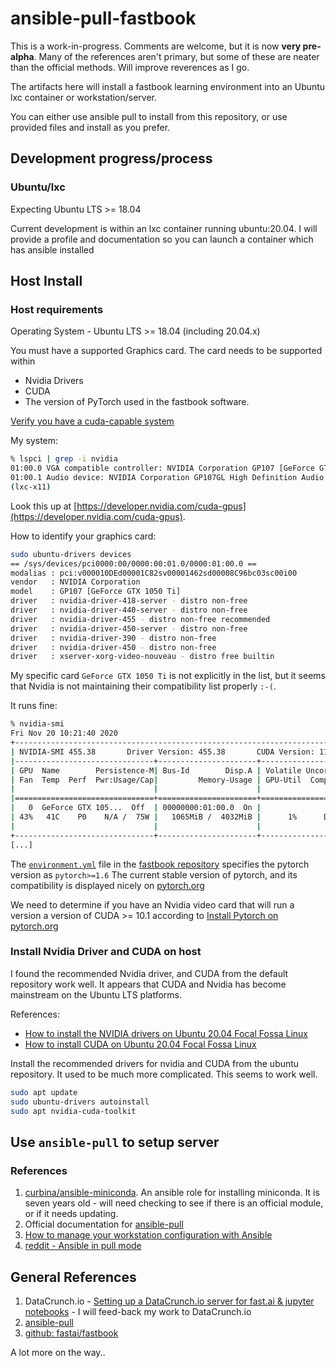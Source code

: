 # ansible-pull-fastbook

This is a work-in-progress. Comments are welcome, but it is now **very pre-alpha**. Many of the references aren't primary, but some  of these are neater than the official methods. Will improve reverences as I go.

The artifacts here will install a fastbook learning environment into
an Ubuntu lxc container or workstation/server.

You can either use ansible pull to install from this repository, or use provided files and install as you prefer.

## Development progress/process

### Ubuntu/lxc

Expecting Ubuntu LTS >= 18.04

Current development is within an lxc container running ubuntu:20.04. I will provide a profile and documentation so you can launch a container which has ansible installed

## Host Install

### Host requirements

Operating System - Ubuntu LTS >= 18.04 (including 20.04.x)

You must have a supported Graphics card. The card needs to be supported within

- Nvidia Drivers
- CUDA
- The version of PyTorch used in the fastbook software.

[Verify you have a cuda-capable system](https://docs.nvidia.com/cuda/cuda-installation-guide-linux/index.html#verify-you-have-cuda-enabled-system)

My system:

``` Bash
% lspci | grep -i nvidia
01:00.0 VGA compatible controller: NVIDIA Corporation GP107 [GeForce GTX 1050 Ti] (rev a1)
01:00.1 Audio device: NVIDIA Corporation GP107GL High Definition Audio Controller (rev a1)
(lxc-x11)
```

Look this up at [https://developer.nvidia.com/cuda-gpus](https://developer.nvidia.com/cuda-gpus).

How to identify your graphics card:

``` Bash
sudo ubuntu-drivers devices
== /sys/devices/pci0000:00/0000:00:01.0/0000:01:00.0 ==
modalias : pci:v000010DEd00001C82sv00001462sd00008C96bc03sc00i00
vendor   : NVIDIA Corporation
model    : GP107 [GeForce GTX 1050 Ti]
driver   : nvidia-driver-418-server - distro non-free
driver   : nvidia-driver-440-server - distro non-free
driver   : nvidia-driver-455 - distro non-free recommended
driver   : nvidia-driver-450-server - distro non-free
driver   : nvidia-driver-390 - distro non-free
driver   : nvidia-driver-450 - distro non-free
driver   : xserver-xorg-video-nouveau - distro free builtin
```

My specific card `GeForce GTX 1050 Ti` is not explicitly in the list, but it seems that Nvidia is not maintaining their compatibility list properly `:-(`.

It runs fine:

``` Bash
% nvidia-smi
Fri Nov 20 10:21:40 2020
+-----------------------------------------------------------------------------+
| NVIDIA-SMI 455.38       Driver Version: 455.38       CUDA Version: 11.1     |
|-------------------------------+----------------------+----------------------+
| GPU  Name        Persistence-M| Bus-Id        Disp.A | Volatile Uncorr. ECC |
| Fan  Temp  Perf  Pwr:Usage/Cap|         Memory-Usage | GPU-Util  Compute M. |
|                               |                      |               MIG M. |
|===============================+======================+======================|
|   0  GeForce GTX 105...  Off  | 00000000:01:00.0  On |                  N/A |
| 43%   41C    P0    N/A /  75W |   1065MiB /  4032MiB |      1%      Default |
|                               |                      |                  N/A |
+-------------------------------+----------------------+----------------------+
[...]
```

The [`environment.yml`](https://docs.conda.io/projects/conda/en/latest/user-guide/tasks/manage-environments.html#creating-an-environment-from-an-environment-yml-file) file in the [fastbook repository](https://github.com/fastai/fastbook) specifies the pytorch version as `pytorch>=1.6` The current stable version of pytorch, and its compatibility is displayed nicely on [pytorch.org](https://pytorch.org/)

We need to determine if you have an Nvidia video card that will run a version a version of CUDA >= 10.1 according to [Install Pytorch on pytorch.org](https://pytorch.org/)

### Install Nvidia Driver and CUDA on host

I found the recommended Nvidia driver, and CUDA from the default repository work well. It appears that CUDA and Nvidia has become mainstream on the Ubuntu LTS platforms.

References:

- [How to install the NVIDIA drivers on Ubuntu 20.04 Focal Fossa Linux](https://linuxconfig.org/how-to-install-the-nvidia-drivers-on-ubuntu-20-04-focal-fossa-linux)
- [How to install CUDA on Ubuntu 20.04 Focal Fossa Linux](https://linuxconfig.org/how-to-install-cuda-on-ubuntu-20-04-focal-fossa-linux)

Install the recommended drivers for nvidia and CUDA from the ubuntu repository. It used to be much more complicated. This seems to work well.

``` Bash
sudo apt update
sudo ubuntu-drivers autoinstall
sudo apt nvidia-cuda-toolkit
```

## Use `ansible-pull` to setup server


### References

1. [curbina/ansible-miniconda](https://github.com/curbina/ansible-miniconda). An ansible role for installing miniconda. It is seven years old - will need checking to see if there is an official module, or if it needs updating.
2. Official documentation for [ansible-pull](https://docs.ansible.com/ansible/latest/cli/ansible-pull.html)
3. [How to manage your workstation configuration with Ansible](https://opensource.com/article/18/3/manage-workstation-ansible)
4. [reddit - Ansible in pull mode](https://www.reddit.com/r/devops/comments/6fajam/ansible_in_pull_mode/)


## General References

1. DataCrunch.io - [Setting up a DataCrunch.io server for fast.ai & jupyter notebooks](https://datacrunch.io/docs/setting-up-fastai/) - I will feed-back my work to DataCrunch.io
2. [ansible-pull](https://docs.ansible.com/ansible/latest/cli/ansible-pull.html#ansible-pull)
3. [github: fastai/fastbook](https://github.com/fastai/fastbook)

A lot more on the way..
